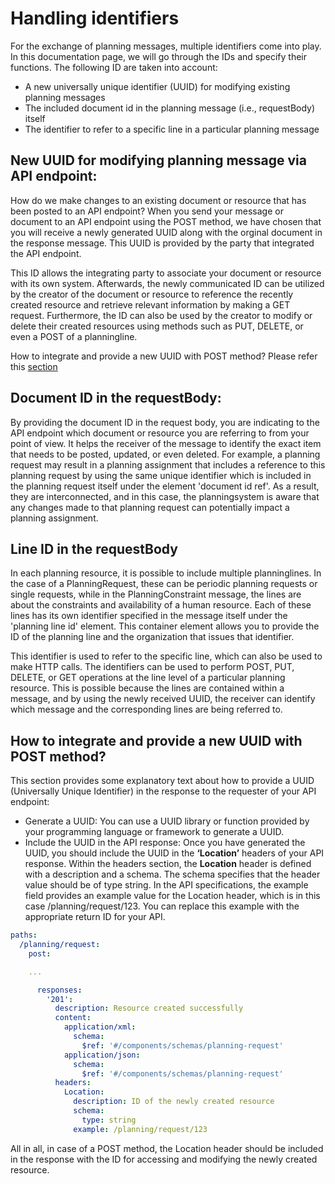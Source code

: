 # Handling identifiers

For the exchange of planning messages, multiple identifiers come into play. In this documentation page, we will go through the IDs and specify their functions. The following ID are taken into account:

- A new universally unique identifier (UUID) for modifying existing planning messages
- The included document id in the planning message (i.e., requestBody) itself
- The identifier to refer to a specific line in a particular planning message

## New UUID for modifying planning message via API endpoint:

How do we make changes to an existing document or resource that has been posted to an API endpoint? When you send your message or document to an API endpoint using the POST method, we have chosen that you will receive a newly generated UUID along with the orginal document in the response message. This UUID is provided by the party that integrated the API endpoint.

This ID allows the integrating party to associate your document or resource with its own system. Afterwards, the newly communicated ID can be utilized by the creator of the document or resource to reference the recently created resource and retrieve relevant information by making a GET request. Furthermore, the ID can also be used by the creator to modify or delete their created resources using methods such as PUT, DELETE, or even a POST of a planningline.

How to integrate and provide a new UUID with POST method? Please refer this [section](#how-to-integrate-and-provide-a-new-uuid-with-post-method)

## Document ID in the requestBody:

By providing the document ID in the request body, you are indicating to the API endpoint which document or resource you are referring to from your point of view. It helps the receiver of the message to identify the exact item that needs to be posted, updated, or even deleted. For example, a planning request may result in a planning assignment that includes a reference to this planning request by using the same unique identifier which is included in the planning request itself under the element 'document id ref'. As a result, they are interconnected, and in this case, the planningsystem is aware that any changes made to that planning request can potentially impact a planning assignment.

## Line ID in the requestBody

In each planning resource, it is possible to include multiple planninglines. In the case of a PlanningRequest, these can be periodic planning requests or single requests, while in the PlanningConstraint message, the lines are about the constraints and availability of a human resource. Each of these lines has its own identifier specified in the message itself under the 'planning line id' element. This container element allows you to provide the ID of the planning line and the organization that issues that identifier.

This identifier is used to refer to the specific line, which can also be used to make HTTP calls. The identifiers can be used to perform POST, PUT, DELETE, or GET operations at the line level of a particular planning resource. This is possible because the lines are contained within a message, and by using the newly received UUID, the receiver can identify which message and the corresponding lines are being referred to.

## How to integrate and provide a new UUID with POST method?

This section provides some explanatory text about how to provide a UUID (Universally Unique Identifier) in the response to the requester of your API endpoint:

- Generate a UUID: You can use a UUID library or function provided by your programming language or framework to generate a UUID.
- Include the UUID in the API response: Once you have generated the UUID, you should include the UUID in the **‘Location’** headers of your API response. Within the headers section, the **Location** header is defined with a description and a schema. The schema specifies that the header value should be of type string. In the API specifications, the example field provides an example value for the Location header, which is in this case /planning/request/123. You can replace this example with the appropriate return ID for your API.

```yaml
paths:
  /planning/request:
    post:

    ...

      responses:
        '201':
          description: Resource created successfully
          content:
            application/xml:
              schema:
                $ref: '#/components/schemas/planning-request'
            application/json:
              schema:
                $ref: '#/components/schemas/planning-request'
          headers:
            Location:
              description: ID of the newly created resource
              schema:
                type: string
              example: /planning/request/123
```

All in all, in case of a POST method, the Location header should be included in the response with the ID for accessing and modifying the newly created resource.